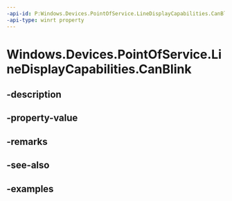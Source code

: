 ```yaml
---
-api-id: P:Windows.Devices.PointOfService.LineDisplayCapabilities.CanBlink
-api-type: winrt property
---
```


<!-- Property syntax.
public LineDisplayTextAttributeGranularity CanBlink { get; }
-->

# Windows.Devices.PointOfService.LineDisplayCapabilities.CanBlink

## -description

## -property-value

## -remarks

## -see-also

## -examples

